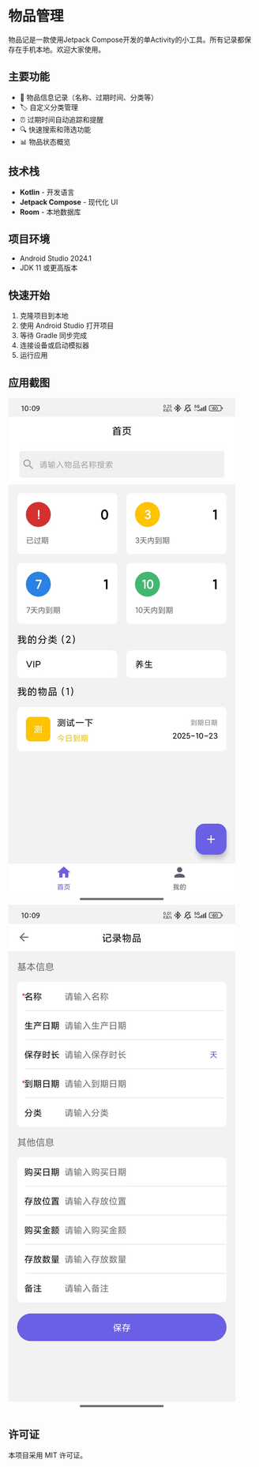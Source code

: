 # 物品管理

物品记是一款使用Jetpack Compose开发的单Activity的小工具。所有记录都保存在手机本地。欢迎大家使用。

## 主要功能

- 📝 物品信息记录（名称、过期时间、分类等）
- 🏷️ 自定义分类管理
- ⏰ 过期时间自动追踪和提醒
- 🔍 快速搜索和筛选功能
- 📊 物品状态概览

## 技术栈

- **Kotlin** - 开发语言
- **Jetpack Compose** - 现代化 UI
- **Room** - 本地数据库

## 项目环境

- Android Studio 2024.1
- JDK 11 或更高版本

## 快速开始

1. 克隆项目到本地
2. 使用 Android Studio 打开项目
3. 等待 Gradle 同步完成
4. 连接设备或启动模拟器
5. 运行应用

## 应用截图
![1.jpg](img/1.jpg) ![2.jpg](img/2.jpg)
## 许可证

本项目采用 MIT 许可证。